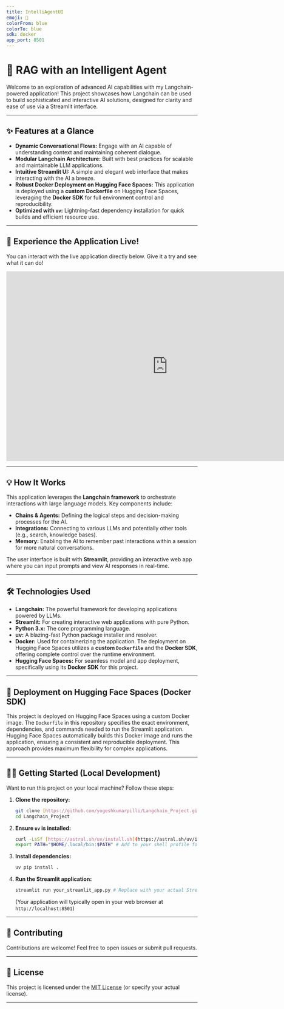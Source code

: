 ```yaml
---
title: IntelliAgentUI
emoji: 🧠
colorFrom: blue
colorTo: blue
sdk: docker
app_port: 8501
---
```



# 🌌 RAG with an Intelligent Agent

Welcome to an exploration of advanced AI capabilities with my Langchain-powered application! This project showcases how Langchain can be used to build sophisticated and interactive AI solutions, designed for clarity and ease of use via a Streamlit interface.

---

## ✨ Features at a Glance

* **Dynamic Conversational Flows:** Engage with an AI capable of understanding context and maintaining coherent dialogue.
* **Modular Langchain Architecture:** Built with best practices for scalable and maintainable LLM applications.
* **Intuitive Streamlit UI:** A simple and elegant web interface that makes interacting with the AI a breeze.
* **Robust Docker Deployment on Hugging Face Spaces:** This application is deployed using a **custom Dockerfile** on Hugging Face Spaces, leveraging the **Docker SDK** for full environment control and reproducibility.
* **Optimized with `uv`:** Lightning-fast dependency installation for quick builds and efficient resource use.

---

## 🚀 Experience the Application Live!

You can interact with the live application directly below. Give it a try and see what it can do!

<iframe
    src="https://yogeshkumarpilli-agenticai-langchain.hf.space"
    frameborder="0"
    width="850"   # Adjust width as needed, or use a percentage like "100%"
    height="500"  # Adjust height as needed
></iframe>

---

## 💡 How It Works

This application leverages the **Langchain framework** to orchestrate interactions with large language models. Key components include:

* **Chains & Agents:** Defining the logical steps and decision-making processes for the AI.
* **Integrations:** Connecting to various LLMs and potentially other tools (e.g., search, knowledge bases).
* **Memory:** Enabling the AI to remember past interactions within a session for more natural conversations.

The user interface is built with **Streamlit**, providing an interactive web app where you can input prompts and view AI responses in real-time.

---

## 🛠️ Technologies Used

* **Langchain:** The powerful framework for developing applications powered by LLMs.
* **Streamlit:** For creating interactive web applications with pure Python.
* **Python 3.x:** The core programming language.
* **uv:** A blazing-fast Python package installer and resolver.
* **Docker:** Used for containerizing the application. The deployment on Hugging Face Spaces utilizes a **custom `Dockerfile`** and the **Docker SDK**, offering complete control over the runtime environment.
* **Hugging Face Spaces:** For seamless model and app deployment, specifically using its **Docker SDK** for this project.

---

## 🚀 Deployment on Hugging Face Spaces (Docker SDK)

This project is deployed on Hugging Face Spaces using a custom Docker image. The `Dockerfile` in this repository specifies the exact environment, dependencies, and commands needed to run the Streamlit application. Hugging Face Spaces automatically builds this Docker image and runs the application, ensuring a consistent and reproducible deployment. This approach provides maximum flexibility for complex applications.

---

## 👨‍💻 Getting Started (Local Development)

Want to run this project on your local machine? Follow these steps:

1.  **Clone the repository:**
    ```bash
    git clone [https://github.com/yogeshkumarpilli/Langchain_Project.git](https://github.com/yogeshkumarpilli/Langchain_Project.git)
    cd Langchain_Project
    ```
2.  **Ensure `uv` is installed:**
    ```bash
    curl -LsSf [https://astral.sh/uv/install.sh](https://astral.sh/uv/install.sh) | sh
    export PATH="$HOME/.local/bin:$PATH" # Add to your shell profile for persistence
    ```
3.  **Install dependencies:**
    ```bash
    uv pip install .
    ```
4.  **Run the Streamlit application:**
    ```bash
    streamlit run your_streamlit_app.py # Replace with your actual Streamlit file name
    ```
    (Your application will typically open in your web browser at `http://localhost:8501`)

---

## 🤝 Contributing

Contributions are welcome! Feel free to open issues or submit pull requests.

---

## 📄 License

This project is licensed under the [MIT License](https://github.com/yogeshkumarpilli/Langchain_Project/blob/main/LICENSE) (or specify your actual license).

---